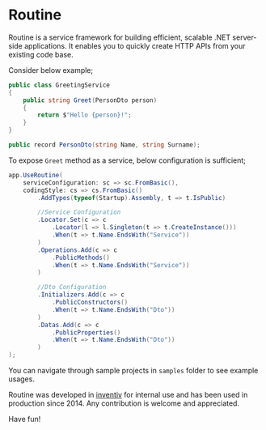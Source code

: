 # Routine

Routine is a service framework for building efficient, scalable .NET
server-side applications. It enables you to quickly create HTTP APIs from your
existing code base.

Consider below example;

```csharp
public class GreetingService
{
    public string Greet(PersonDto person)
    {
        return $"Hello {person}!";
    }
}

public record PersonDto(string Name, string Surname);
```

To expose `Greet` method as a service, below configuration is sufficient;

```csharp
app.UseRoutine(
    serviceConfiguration: sc => sc.FromBasic(),
    codingStyle: cs => cs.FromBasic()
        .AddTypes(typeof(Startup).Assembly, t => t.IsPublic)

        //Service Configuration
        .Locator.Set(c => c
            .Locator(l => l.Singleton(t => t.CreateInstance()))
            .When(t => t.Name.EndsWith("Service"))
        )
        .Operations.Add(c => c
            .PublicMethods()
            .When(t => t.Name.EndsWith("Service"))
        )

        //Dto Configuration
        .Initializers.Add(c => c
            .PublicConstructors()
            .When(t => t.Name.EndsWith("Dto"))
        )
        .Datas.Add(c => c
            .PublicProperties()
            .When(t => t.Name.EndsWith("Dto"))
        )
);
```

You can navigate through sample projects in `samples` folder to see example
usages.

Routine was developed in [inventiv](https://www.inventiv.com.tr/) for internal
use and has been used in production since 2014. Any contribution is welcome and
appreciated.

Have fun!
